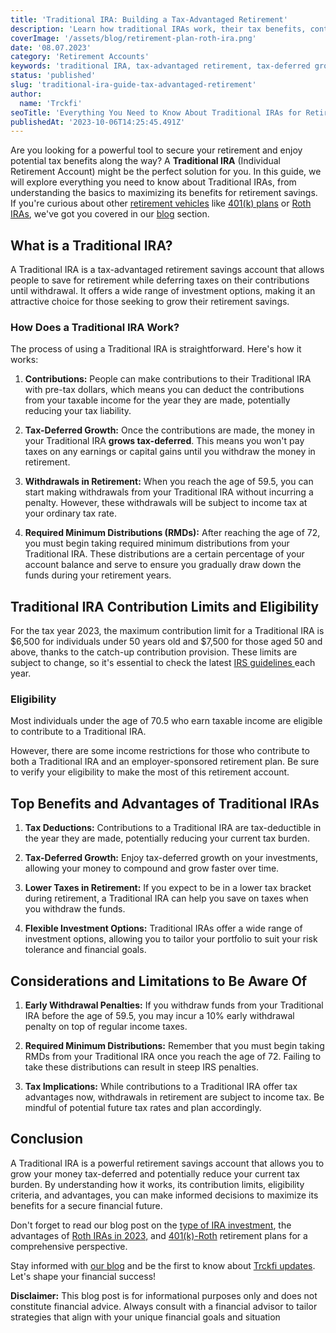 ```yaml
---
title: 'Traditional IRA: Building a Tax-Advantaged Retirement'
description: 'Learn how traditional IRAs work, their tax benefits, contribution limits, withdrawals, and how to maximize them in your retirement savings strategy.'
coverImage: '/assets/blog/retirement-plan-roth-ira.png'
date: '08.07.2023'
category: 'Retirement Accounts'
keywords: 'traditional IRA, tax-advantaged retirement, tax-deferred growth, pre-tax contributions, retirement savings, financial future, open Traditional IRA, retirement account, tax benefits, traditional ira, ira accounts, retirement accounts, retirement savings, tax deferred growth, required minimum distributions, early withdrawal penalties, ira investments'
status: 'published'
slug: 'traditional-ira-guide-tax-advantaged-retirement'
author:
  name: 'Trckfi'
seoTitle: 'Everything You Need to Know About Traditional IRAs for Retirement'
publishedAt: '2023-10-06T14:25:45.491Z'
---
```


Are you looking for a powerful tool to secure your retirement and enjoy potential tax benefits along the way? A **Traditional IRA** (Individual Retirement Account) might be the perfect solution for you. In this guide, we will explore everything you need to know about Traditional IRAs, from understanding the basics to maximizing its benefits for retirement savings. If you're curious about other [retirement vehicles](/blog/retirement-planing-understanding-iras-and-401ks) like [401(k) plans](/blog/401k-retirement0plans-guide-for-smart-saving) or [Roth IRAs](/blog/roth-401k-plan), we've got you covered in our [blog](/blog) section.

## What is a Traditional IRA?

A Traditional IRA is a tax-advantaged retirement savings account that allows people to save for retirement while deferring taxes on their contributions until withdrawal. It offers a wide range of investment options, making it an attractive choice for those seeking to grow their retirement savings.

### How Does a Traditional IRA Work?

The process of using a Traditional IRA is straightforward. Here's how it works:

1. **Contributions:** People can make contributions to their Traditional IRA with pre-tax dollars, which means you can deduct the contributions from your taxable income for the year they are made, potentially reducing your tax liability.

2. **Tax-Deferred Growth:** Once the contributions are made, the money in your Traditional IRA **grows tax-deferred**. This means you won't pay taxes on any earnings or capital gains until you withdraw the money in retirement.

3. **Withdrawals in Retirement:** When you reach the age of 59.5, you can start making withdrawals from your Traditional IRA without incurring a penalty. However, these withdrawals will be subject to income tax at your ordinary tax rate.

4. **Required Minimum Distributions (RMDs):** After reaching the age of 72, you must begin taking required minimum distributions from your Traditional IRA. These distributions are a certain percentage of your account balance and serve to ensure you gradually draw down the funds during your retirement years.

## Traditional IRA Contribution Limits and Eligibility

For the tax year 2023, the maximum contribution limit for a Traditional IRA is $6,500 for individuals under 50 years old and $7,500 for those aged 50 and above, thanks to the catch-up contribution provision. These limits are subject to change, so it's essential to check the latest [IRS guidelines ](https://www.irs.gov/retirement-plans)each year.

### Eligibility

Most individuals under the age of 70.5 who earn taxable income are eligible to contribute to a Traditional IRA.

However, there are some income restrictions for those who contribute to both a Traditional IRA and an employer-sponsored retirement plan. Be sure to verify your eligibility to make the most of this retirement account.

## Top Benefits and Advantages of Traditional IRAs

1. **Tax Deductions:** Contributions to a Traditional IRA are tax-deductible in the year they are made, potentially reducing your current tax burden.

2. **Tax-Deferred Growth:** Enjoy tax-deferred growth on your investments, allowing your money to compound and grow faster over time.

3. **Lower Taxes in Retirement:** If you expect to be in a lower tax bracket during retirement, a Traditional IRA can help you save on taxes when you withdraw the funds.

4. **Flexible Investment Options:** Traditional IRAs offer a wide range of investment options, allowing you to tailor your portfolio to suit your risk tolerance and financial goals.

## Considerations and Limitations to Be Aware Of

1. **Early Withdrawal Penalties:** If you withdraw funds from your Traditional IRA before the age of 59.5, you may incur a 10% early withdrawal penalty on top of regular income taxes.

2. **Required Minimum Distributions:** Remember that you must begin taking RMDs from your Traditional IRA once you reach the age of 72. Failing to take these distributions can result in steep IRS penalties.

3. **Tax Implications:** While contributions to a Traditional IRA offer tax advantages now, withdrawals in retirement are subject to income tax. Be mindful of potential future tax rates and plan accordingly.

## Conclusion

A Traditional IRA is a powerful retirement savings account that allows you to grow your money tax-deferred and potentially reduce your current tax burden. By understanding how it works, its contribution limits, eligibility criteria, and advantages, you can make informed decisions to maximize its benefits for a secure financial future.

Don't forget to read our blog post on the [type of IRA investment](/blog/types-of-ira-investing), the advantages of [Roth IRAs in 2023,](/blog/what-is-the-roth-ira-advantage-2023) and [401(k)-Roth](/blog/retirement-planning-understanding-iras-and-401ks) retirement plans for a comprehensive perspective.

Stay informed with [our blog](/blog) and be the first to know about [Trckfi updates](/). Let's shape your financial success!

**Disclaimer:** This blog post is for informational purposes only and does not constitute financial advice. Always consult with a financial advisor to tailor strategies that align with your unique financial goals and situation

